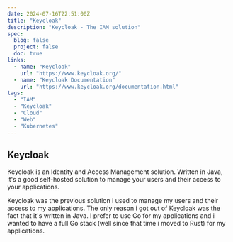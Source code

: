 ```yaml
---
date: 2024-07-16T22:51:00Z
title: "Keycloak"
description: "Keycloak - The IAM solution"
spec:
  blog: false
  project: false
  doc: true
links:
  - name: "Keycloak"
    url: "https://www.keycloak.org/"
  - name: "Keycloak Documentation"
    url: "https://www.keycloak.org/documentation.html"
tags:
  - "IAM"
  - "Keycloak"
  - "Cloud"
  - "Web"
  - "Kubernetes"
---
```


## Keycloak

Keycloak is an Identity and Access Management solution. Written in Java, it's a good self-hosted solution to manage your users and their access to your applications.

Keycloak was the previous solution i used to manage my users and their access to my applications. The only reason i got out of Keycloak was the fact that it's written in Java. I prefer to use Go for my applications and i wanted to have a full Go stack (well since that time i moved to Rust) for my applications.
